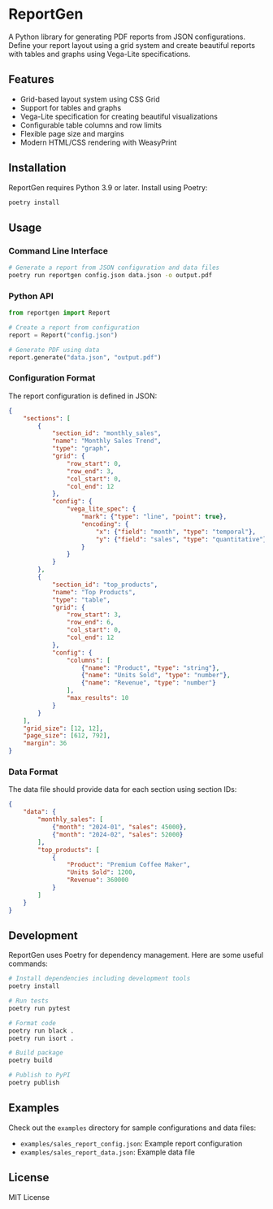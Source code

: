 # ReportGen

A Python library for generating PDF reports from JSON configurations. Define your report layout using a grid system and create beautiful reports with tables and graphs using Vega-Lite specifications.

## Features

- Grid-based layout system using CSS Grid
- Support for tables and graphs
- Vega-Lite specification for creating beautiful visualizations
- Configurable table columns and row limits
- Flexible page size and margins
- Modern HTML/CSS rendering with WeasyPrint

## Installation

ReportGen requires Python 3.9 or later. Install using Poetry:

```bash
poetry install
```

## Usage

### Command Line Interface

```bash
# Generate a report from JSON configuration and data files
poetry run reportgen config.json data.json -o output.pdf
```

### Python API

```python
from reportgen import Report

# Create a report from configuration
report = Report("config.json")

# Generate PDF using data
report.generate("data.json", "output.pdf")
```

### Configuration Format

The report configuration is defined in JSON:

```json
{
    "sections": [
        {
            "section_id": "monthly_sales",
            "name": "Monthly Sales Trend",
            "type": "graph",
            "grid": {
                "row_start": 0,
                "row_end": 3,
                "col_start": 0,
                "col_end": 12
            },
            "config": {
                "vega_lite_spec": {
                    "mark": {"type": "line", "point": true},
                    "encoding": {
                        "x": {"field": "month", "type": "temporal"},
                        "y": {"field": "sales", "type": "quantitative"}
                    }
                }
            }
        },
        {
            "section_id": "top_products",
            "name": "Top Products",
            "type": "table",
            "grid": {
                "row_start": 3,
                "row_end": 6,
                "col_start": 0,
                "col_end": 12
            },
            "config": {
                "columns": [
                    {"name": "Product", "type": "string"},
                    {"name": "Units Sold", "type": "number"},
                    {"name": "Revenue", "type": "number"}
                ],
                "max_results": 10
            }
        }
    ],
    "grid_size": [12, 12],
    "page_size": [612, 792],
    "margin": 36
}
```

### Data Format

The data file should provide data for each section using section IDs:

```json
{
    "data": {
        "monthly_sales": [
            {"month": "2024-01", "sales": 45000},
            {"month": "2024-02", "sales": 52000}
        ],
        "top_products": [
            {
                "Product": "Premium Coffee Maker",
                "Units Sold": 1200,
                "Revenue": 360000
            }
        ]
    }
}
```

## Development

ReportGen uses Poetry for dependency management. Here are some useful commands:

```bash
# Install dependencies including development tools
poetry install

# Run tests
poetry run pytest

# Format code
poetry run black .
poetry run isort .

# Build package
poetry build

# Publish to PyPI
poetry publish
```

## Examples

Check out the `examples` directory for sample configurations and data files:
- `examples/sales_report_config.json`: Example report configuration
- `examples/sales_report_data.json`: Example data file

## License

MIT License
